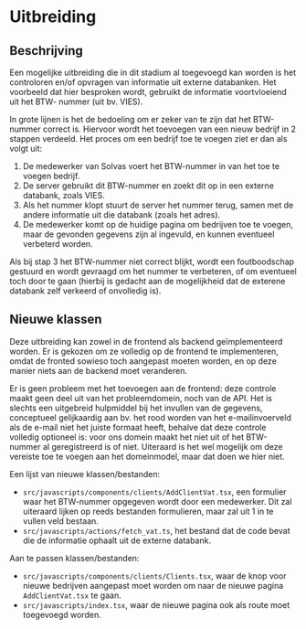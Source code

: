 # Uitbreiding

## Beschrijving

Een mogelijke uitbreiding die in dit stadium al toegevoegd kan worden is het
controloren en/of opvragen van informatie uit externe databanken. Het voorbeeld
dat hier besproken wordt, gebruikt de informatie voortvloeiend uit het BTW-
nummer (uit bv. VIES).

In grote lijnen is het de bedoeling om er zeker van te zijn dat het BTW-nummer
correct is. Hiervoor wordt het toevoegen van een nieuw bedrijf in 2 stappen
verdeeld. Het proces om een bedrijf toe te voegen ziet er dan als volgt uit:

1. De medewerker van Solvas voert het BTW-nummer in van het toe te voegen
   bedrijf.
2. De server gebruikt dit BTW-nummer en zoekt dit op in een externe databank,
   zoals VIES.
3. Als het nummer klopt stuurt de server het nummer terug, samen met de andere
   informatie uit die databank (zoals het adres).
4. De medewerker komt op de huidige pagina om bedrijven toe te voegen, maar de
   gevonden gegevens zijn al ingevuld, en kunnen eventueel verbeterd worden.
   
Als bij stap 3 het BTW-nummer niet correct blijkt, wordt een foutboodschap
gestuurd en wordt gevraagd om het nummer te verbeteren, of om eventueel toch
door te gaan (hierbij is gedacht aan de mogelijkheid dat de exterene databank
zelf verkeerd of onvolledig is).

## Nieuwe klassen

Deze uitbreiding kan zowel in de frontend als backend geïmplementeerd worden.
Er is gekozen om ze volledig op de frontend te implementeren, omdat de fronted
sowieso toch aangepast moeten worden, en op deze manier niets aan de backend 
moet veranderen.

Er is geen probleem met het toevoegen aan de frontend: deze controle maakt geen
deel uit van het probleemdomein, noch van de API. Het is slechts een uitgebreid
hulpmiddel bij het invullen van de gegevens, conceptueel gelijkaardig aan bv.
het rood worden van het e-mailinvoerveld als de e-mail niet het juiste formaat
heeft, behalve dat deze controle volledig optioneel is: voor ons domein maakt
het niet uit of het BTW-nummer al geregistreerd is of niet. Uiteraard is het
wel mogelijk om deze vereiste toe te voegen aan het domeinmodel, maar dat doen
we hier niet.

Een lijst van nieuwe klassen/bestanden:

- `src/javascripts/components/clients/AddClientVat.tsx`, een formulier waar het
  BTW-nummer opgegeven wordt door een medewerker. Dit zal uiteraard lijken op
  reeds bestanden formulieren, maar zal uit 1 in te vullen veld bestaan.
- `src/javascripts/actions/fetch_vat.ts`, het bestand dat de code bevat die
  de informatie ophaalt uit de externe databank.
  
Aan te passen klassen/bestanden:

- `src/javascripts/components/clients/Clients.tsx`, waar de knop voor nieuwe 
  bedrijven aangepast moet worden om naar de nieuwe pagina `AddClientVat.tsx`
  te gaan.
- `src/javascripts/index.tsx`, waar de nieuwe pagina ook als route moet
  toegevoegd worden.